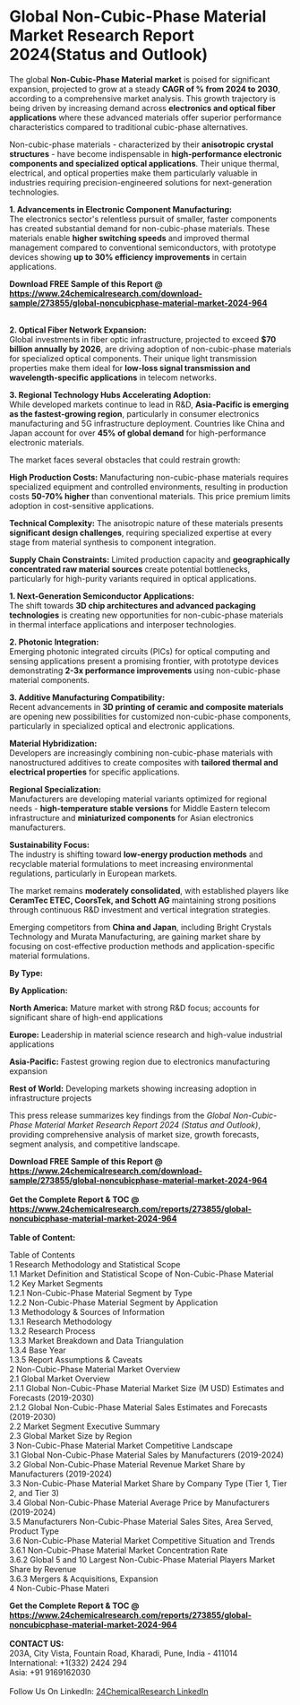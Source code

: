 <h1>Global Non-Cubic-Phase Material Market Research Report 2024(Status and Outlook)</h1><p>The global <strong>Non-Cubic-Phase Material market</strong> is poised for significant expansion, projected to grow at a steady <strong>CAGR of % from 2024 to 2030</strong>, according to a comprehensive market analysis. This growth trajectory is being driven by increasing demand across <strong>electronics and optical fiber applications</strong> where these advanced materials offer superior performance characteristics compared to traditional cubic-phase alternatives.</p><p>Non-cubic-phase materials - characterized by their <strong>anisotropic crystal structures</strong> - have become indispensable in <strong>high-performance electronic components and specialized optical applications</strong>. Their unique thermal, electrical, and optical properties make them particularly valuable in industries requiring precision-engineered solutions for next-generation technologies.</p><p><strong>1. Advancements in Electronic Component Manufacturing:</strong><br>
The electronics sector's relentless pursuit of smaller, faster components has created substantial demand for non-cubic-phase materials. These materials enable <strong>higher switching speeds</strong> and improved thermal management compared to conventional semiconductors, with prototype devices showing <strong>up to 30% efficiency improvements</strong> in certain applications.</p><div><b>Download FREE Sample of this Report @ 
            <a href="https://www.24chemicalresearch.com/download-sample/273855/global-noncubicphase-material-market-2024-964">
            https://www.24chemicalresearch.com/download-sample/273855/global-noncubicphase-material-market-2024-964</a></b></div><br><p><strong>2. Optical Fiber Network Expansion:</strong><br>
Global investments in fiber optic infrastructure, projected to exceed <strong>$70 billion annually by 2026</strong>, are driving adoption of non-cubic-phase materials for specialized optical components. Their unique light transmission properties make them ideal for <strong>low-loss signal transmission and wavelength-specific applications</strong> in telecom networks.</p><p><strong>3. Regional Technology Hubs Accelerating Adoption:</strong><br>
While developed markets continue to lead in R&amp;D, <strong>Asia-Pacific is emerging as the fastest-growing region</strong>, particularly in consumer electronics manufacturing and 5G infrastructure deployment. Countries like China and Japan account for over <strong>45% of global demand</strong> for high-performance electronic materials.</p><p>The market faces several obstacles that could restrain growth:</p><p><strong>High Production Costs:</strong> Manufacturing non-cubic-phase materials requires specialized equipment and controlled environments, resulting in production costs <strong>50-70% higher</strong> than conventional materials. This price premium limits adoption in cost-sensitive applications.</p><p><strong>Technical Complexity:</strong> The anisotropic nature of these materials presents <strong>significant design challenges</strong>, requiring specialized expertise at every stage from material synthesis to component integration.</p><p><strong>Supply Chain Constraints:</strong> Limited production capacity and <strong>geographically concentrated raw material sources</strong> create potential bottlenecks, particularly for high-purity variants required in optical applications.</p><p><strong>1. Next-Generation Semiconductor Applications:</strong><br>
The shift towards <strong>3D chip architectures and advanced packaging technologies</strong> is creating new opportunities for non-cubic-phase materials in thermal interface applications and interposer technologies.</p><p><strong>2. Photonic Integration:</strong><br>
Emerging photonic integrated circuits (PICs) for optical computing and sensing applications present a promising frontier, with prototype devices demonstrating <strong>2-3x performance improvements</strong> using non-cubic-phase material components.</p><p><strong>3. Additive Manufacturing Compatibility:</strong><br>
Recent advancements in <strong>3D printing of ceramic and composite materials</strong> are opening new possibilities for customized non-cubic-phase components, particularly in specialized optical and electronic applications.</p><p><strong>Material Hybridization:</strong><br>
	Developers are increasingly combining non-cubic-phase materials with nanostructured additives to create composites with <strong>tailored thermal and electrical properties</strong> for specific applications.</p><p><strong>Regional Specialization:</strong><br>
	Manufacturers are developing material variants optimized for regional needs - <strong>high-temperature stable versions</strong> for Middle Eastern telecom infrastructure and <strong>miniaturized components</strong> for Asian electronics manufacturers.</p><p><strong>Sustainability Focus:</strong><br>
	The industry is shifting toward <strong>low-energy production methods</strong> and recyclable material formulations to meet increasing environmental regulations, particularly in European markets.</p><p>The market remains <strong>moderately consolidated</strong>, with established players like <strong>CeramTec ETEC, CoorsTek, and Schott AG</strong> maintaining strong positions through continuous R&amp;D investment and vertical integration strategies.</p><p>Emerging competitors from <strong>China and Japan</strong>, including Bright Crystals Technology and Murata Manufacturing, are gaining market share by focusing on cost-effective production methods and application-specific material formulations.</p><p><strong>By Type:</strong></p><p><strong>By Application:</strong></p><p><strong>North America:</strong> Mature market with strong R&amp;D focus; accounts for significant share of high-end applications</p><p><strong>Europe:</strong> Leadership in material science research and high-value industrial applications</p><p><strong>Asia-Pacific:</strong> Fastest growing region due to electronics manufacturing expansion</p><p><strong>Rest of World:</strong> Developing markets showing increasing adoption in infrastructure projects</p><p>This press release summarizes key findings from the <em>Global Non-Cubic-Phase Material Market Research Report 2024 (Status and Outlook)</em>, providing comprehensive analysis of market size, growth forecasts, segment analysis, and competitive landscape.</p><div><b>Download FREE Sample of this Report @ 
            <a href="https://www.24chemicalresearch.com/download-sample/273855/global-noncubicphase-material-market-2024-964">
            https://www.24chemicalresearch.com/download-sample/273855/global-noncubicphase-material-market-2024-964</a></b></div><br><div><b>Get the Complete Report & TOC @ 
            <a href="https://www.24chemicalresearch.com/reports/273855/global-noncubicphase-material-market-2024-964">
            https://www.24chemicalresearch.com/reports/273855/global-noncubicphase-material-market-2024-964</a></b></div><br>
            <b>Table of Content:</b><p>Table of Contents<br />
1 Research Methodology and Statistical Scope<br />
1.1 Market Definition and Statistical Scope of Non-Cubic-Phase Material<br />
1.2 Key Market Segments<br />
1.2.1 Non-Cubic-Phase Material Segment by Type<br />
1.2.2 Non-Cubic-Phase Material Segment by Application<br />
1.3 Methodology & Sources of Information<br />
1.3.1 Research Methodology<br />
1.3.2 Research Process<br />
1.3.3 Market Breakdown and Data Triangulation<br />
1.3.4 Base Year<br />
1.3.5 Report Assumptions & Caveats<br />
2 Non-Cubic-Phase Material Market Overview<br />
2.1 Global Market Overview<br />
2.1.1 Global Non-Cubic-Phase Material Market Size (M USD) Estimates and Forecasts (2019-2030)<br />
2.1.2 Global Non-Cubic-Phase Material Sales Estimates and Forecasts (2019-2030)<br />
2.2 Market Segment Executive Summary<br />
2.3 Global Market Size by Region<br />
3 Non-Cubic-Phase Material Market Competitive Landscape<br />
3.1 Global Non-Cubic-Phase Material Sales by Manufacturers (2019-2024)<br />
3.2 Global Non-Cubic-Phase Material Revenue Market Share by Manufacturers (2019-2024)<br />
3.3 Non-Cubic-Phase Material Market Share by Company Type (Tier 1, Tier 2, and Tier 3)<br />
3.4 Global Non-Cubic-Phase Material Average Price by Manufacturers (2019-2024)<br />
3.5 Manufacturers Non-Cubic-Phase Material Sales Sites, Area Served, Product Type<br />
3.6 Non-Cubic-Phase Material Market Competitive Situation and Trends<br />
3.6.1 Non-Cubic-Phase Material Market Concentration Rate<br />
3.6.2 Global 5 and 10 Largest Non-Cubic-Phase Material Players Market Share by Revenue<br />
3.6.3 Mergers & Acquisitions, Expansion<br />
4 Non-Cubic-Phase Materi</p><div><b>Get the Complete Report & TOC @ 
            <a href="https://www.24chemicalresearch.com/reports/273855/global-noncubicphase-material-market-2024-964">
            https://www.24chemicalresearch.com/reports/273855/global-noncubicphase-material-market-2024-964</a></b></div><br><b>CONTACT US:</b><br>
            203A, City Vista, Fountain Road, Kharadi, Pune, India - 411014<br>
            International: +1(332) 2424 294<br>
            Asia: +91 9169162030 <br><br>
            Follow Us On LinkedIn: <a href="https://www.linkedin.com/company/24chemicalresearch/">24ChemicalResearch LinkedIn</a>